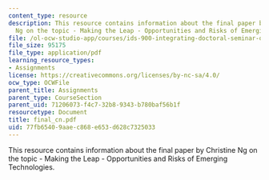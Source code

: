 ```yaml
---
content_type: resource
description: This resource contains information about the final paper by Christine
  Ng on the topic - Making the Leap - Opportunities and Risks of Emerging Technologies.
file: /ol-ocw-studio-app/courses/ids-900-integrating-doctoral-seminar-on-emerging-technologies-fall-2005/77fb65409aaec868e653d628c7325033_final_cn.pdf
file_size: 95175
file_type: application/pdf
learning_resource_types:
- Assignments
license: https://creativecommons.org/licenses/by-nc-sa/4.0/
ocw_type: OCWFile
parent_title: Assignments
parent_type: CourseSection
parent_uid: 71206073-f4c7-32b8-9343-b780baf56b1f
resourcetype: Document
title: final_cn.pdf
uid: 77fb6540-9aae-c868-e653-d628c7325033
---
```

This resource contains information about the final paper by Christine Ng on the topic - Making the Leap - Opportunities and Risks of Emerging Technologies.